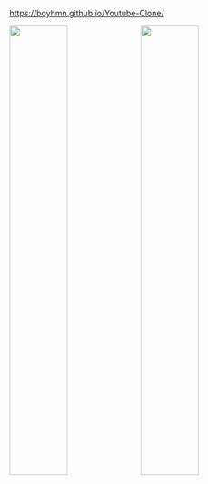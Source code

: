 https://boyhmn.github.io/Youtube-Clone/

<img src="https://user-images.githubusercontent.com/95138038/208999220-979dfdf9-60e8-41f9-8b35-8057fb3ae0b9.png" width="45%"></img> <img src="https://user-images.githubusercontent.com/95138038/208999276-3fb9448e-5447-4694-869e-8fd22ce6c3c1.png" width="45%"></img> 
